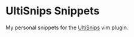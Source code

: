 UltiSnips Snippets
==================

My personal snippets for the [UltiSnips](https://github.com/SirVer/ultisnips) vim plugin.
